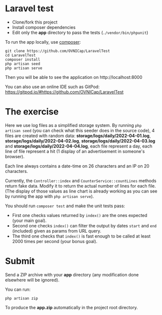# Laravel test

- Clone/fork this project
- Install composer dependencies
- Edit only the **app** directory to pass the tests (`./vendor/bin/phpunit`)

To run the app locally, use [composer](https://getcomposer.org/):

```shell
git clone https://github.com/OVNICap/LaravelTest
cd LaravelTest
composer install
php artisan seed
php artisan serve
```

Then you will be able to see the application on http://localhost:8000

You can also use an online IDE such as GitPod:
https://gitpod.io/#https://github.com/OVNICap/LaravelTest

# The exercise

Here we use log files as a simplified storage system. By running `php artisan seed` (you can check what this seeder does in the source code), 4 files are created with random data: **storage/logs/daily/2022-04-01.log**, **storage/logs/daily/2022-04-02.log**, **storage/logs/daily/2022-04-03.log** and **storage/logs/daily/2022-04-04.log**, each file represent a day, each line of file represent a hit (1 display of an advertisement in someone's browser).

Each line always contains a date-time on 26 characters and an IP on 20 characters.

Currently, the `Controller::index` and `CounterService::countLines` methods return fake data. Modify it to return the actual number of lines for each file. (The display of those values as line chart is already working as you can see by running the app with `php artisan serve`).

You should run `composer test` and make the unit tests pass:
- First one checks values returned by `index()` are the ones expected (your main goal).
- Second one checks `index()` can filter the output by dates `start` and `end` (included) given as params from URL query.
- The third one checks that `index()` is fast enough to be called at least 2000 times per second (your bonus goal).

# Submit

Send a ZIP archive with your **app** directory (any modification done elsewhere will be ignored).

You can run:
```
php artisan zip
```

To produce the **app.zip** automatically in the project root directory.
